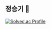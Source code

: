 ## 정승기 👋
[![Solved.ac Profile](http://mazassumnida.wtf/api/v2/generate_badge?boj=tmdrl8336)](https://solved.ac/tmdrl8336/)
<!--
**SeunggiJung/SeunggiJung** is a ✨ _special_ ✨ repository because its `README.md` (this file) appears on your GitHub profile.

Here are some ideas to get you started:

- 🔭 I’m currently working on ...
- 🌱 I’m currently learning ...
- 👯 I’m looking to collaborate on ...
- 🤔 I’m looking for help with ...
- 💬 Ask me about ...
- 📫 How to reach me: ...
- 😄 Pronouns: ...
- ⚡ Fun fact: ...
-->
